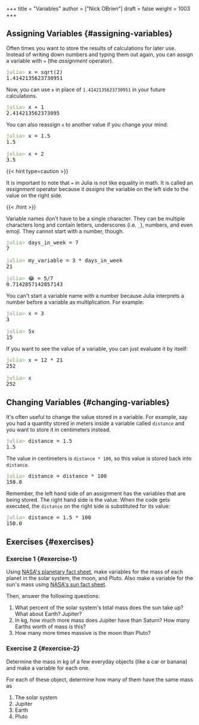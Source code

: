 +++
title = "Variables"
author = ["Nick OBrien"]
draft = false
weight = 1003
+++

## Assigning Variables {#assigning-variables}

Often times you want to store the results of calculations for later use. Instead of writing down numbers and typing them out again, you can assign a variable with `=` (the _assignment_ operator).

<pre class="julia-repl"><font color="#98C379"><b>julia&gt; </b></font>x = sqrt(2)
1.4142135623730951
</pre>

Now, you can use `x` in place of `1.4142135623730951` in your future calculations.

<pre class="julia-repl"><font color="#98C379"><b>julia&gt; </b></font>x + 1
2.414213562373095
</pre>

You can also reassign `x` to another value if you change your mind:

<pre class="julia-repl"><font color="#98C379"><b>julia&gt; </b></font>x = 1.5
1.5

<font color="#98C379"><b>julia&gt; </b></font>x + 2
3.5
</pre>

{{< hint type=caution >}}

It is important to note that `=` in Julia is not like equality in math. It is called an _assignment_ operator because it _assigns_ the variable on the left side to the value on the right side.

{{< /hint >}}

Variable names don't have to be a single character. They can be multiple characters long and contain letters, underscores (i.e. `_`), numbers, and even emoji. They cannot start with a number, though.

<pre class="julia-repl"><font color="#98C379"><b>julia&gt; </b></font>days_in_week = 7
7

<font color="#98C379"><b>julia&gt; </b></font>my_variable = 3 * days_in_week
21

<font color="#98C379"><b>julia&gt; </b></font>😂 = 5/7
0.7142857142857143
</pre>

You can't start a variable name with a number because Julia interprets a number before a variable as multiplication. For example:

<pre class="julia-repl"><font color="#98C379"><b>julia&gt; </b></font>x = 3
3

<font color="#98C379"><b>julia&gt; </b></font>5x
15
</pre>

If you want to see the value of a variable, you can just evaluate it by itself:

<pre class="julia-repl"><font color="#98C379"><b>julia&gt; </b></font>x = 12 * 21
252

<font color="#98C379"><b>julia&gt; </b></font>x
252
</pre>


## Changing Variables {#changing-variables}

It's often useful to change the value stored in a variable. For example, say you had a quantity stored in meters inside a variable called `distance` and you want to store it in centimeters instead.

<pre class="julia-repl"><font color="#98C379"><b>julia&gt; </b></font>distance = 1.5
1.5
</pre>

The value in centimeters is `distance * 100`, so this value is stored back into `distance`.

<pre class="julia-repl"><font color="#98C379"><b>julia&gt; </b></font>distance = distance * 100
150.0
</pre>

Remember, the left hand side of an assignment has the variables that are being stored. The right hand side is the value. When the code gets executed, the `distance` on the right side is substituted for its value:

<pre class="julia-repl"><font color="#98C379"><b>julia&gt; </b></font>distance = 1.5 * 100
150.0
</pre>


## Exercises {#exercises}


### Exercise 1 {#exercise-1}

Using [NASA's planetary fact sheet](https://nssdc.gsfc.nasa.gov/planetary/factsheet/), make variables for the mass of each planet in the solar system, the moon, and Pluto. Also make a variable for the sun's mass using [NASA's sun fact sheet](https://nssdc.gsfc.nasa.gov/planetary/factsheet/sunfact.html).

Then, answer the following questions:

1.  What percent of the solar system's total mass does the sun take up? What about Earth? Jupiter?
2.  In kg, how much more mass does Jupiter have than Saturn? How many Earths worth of mass is this?
3.  How many more times massive is the moon than Pluto?


### Exercise 2 {#exercise-2}

Determine the mass in kg of a few everyday objects (like a car or banana) and make a variable for each one.

For each of these object, determine how many of them have the same mass as

1.  The solar system
2.  Jupiter
3.  Earth
4.  Pluto
